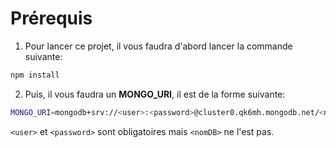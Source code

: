 # Prérequis

1. Pour lancer ce projet, il vous faudra d'abord lancer la commande suivante:
```bash
npm install
```

2. Puis, il vous faudra un **MONGO_URI**, il est de la forme suivante:
```bash
MONGO_URI=mongodb+srv://<user>:<password>@cluster0.qk6mh.mongodb.net/<nomDB>?retryWrites=true&w=majority&appName=Cluster0
```

``<user>`` et ``<password>`` sont obligatoires mais ``<nomDB>`` ne l'est pas.